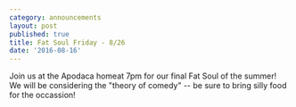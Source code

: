 ```yaml
---
category: announcements
layout: post
published: true
title: Fat Soul Friday - 8/26
date: '2016-08-16'
---
```

Join us at the Apodaca homeat 7pm for our final Fat Soul of the summer! We will be considering the "theory of comedy" -- be sure to bring silly food for the occassion!
